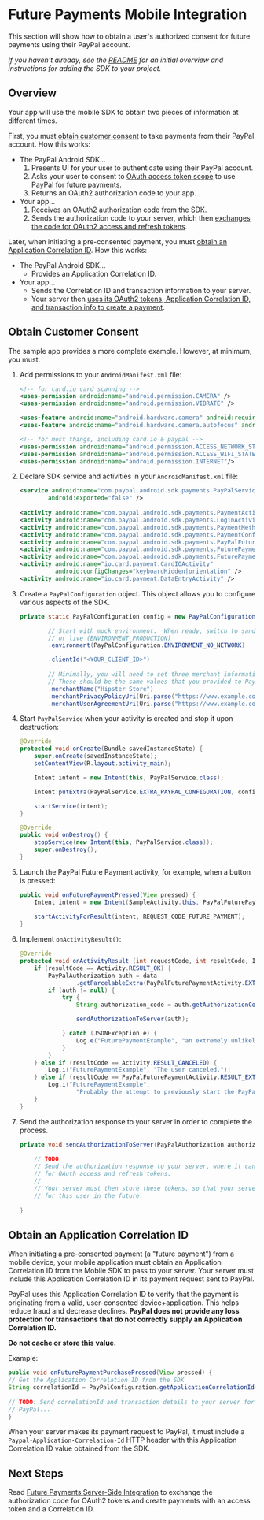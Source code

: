 Future Payments Mobile Integration
==================================

This section will show how to obtain a user's authorized consent for future payments using their PayPal account.

_If you haven't already, see the [README](../README.md) for an initial overview and instructions for adding the SDK to your project._


Overview
--------

Your app will use the mobile SDK to obtain two pieces of information at different times.

First, you must [obtain customer consent](#obtain-customer-consent) to take payments from their PayPal account. How this works:

* The PayPal Android SDK...
    1. Presents UI for your user to authenticate using their PayPal account.
    2. Asks your user to consent to [OAuth access token scope](http://tools.ietf.org/html/rfc6749#page-23) to use PayPal for future payments.
    3. Returns an OAuth2 authorization code to your app.
* Your app...
    1. Receives an OAuth2 authorization code from the SDK.
    2. Sends the authorization code to your server, which then [exchanges the code for OAuth2 access and refresh tokens](future_payments_server.md#obtain-oauth2-tokens).

Later, when initiating a pre-consented payment, you must [obtain an Application Correlation ID](#obtain-an-application-correlation-id). How this works:

* The PayPal Android SDK...
    * Provides an Application Correlation ID.
* Your app...
    * Sends the Correlation ID and transaction information to your server.
    * Your server then [uses its OAuth2 tokens, Application Correlation ID, and transaction info to create a payment](future_payments_server.md).



Obtain Customer Consent
-----------------------

The sample app provides a more complete example. However, at minimum, you must:

1. Add permissions to your `AndroidManifest.xml` file:
    ```xml
    <!-- for card.io card scanning -->
    <uses-permission android:name="android.permission.CAMERA" />
    <uses-permission android:name="android.permission.VIBRATE" />
    
    <uses-feature android:name="android.hardware.camera" android:required="false" />
    <uses-feature android:name="android.hardware.camera.autofocus" android:required="false" />

    <!-- for most things, including card.io & paypal -->
    <uses-permission android:name="android.permission.ACCESS_NETWORK_STATE"/>
    <uses-permission android:name="android.permission.ACCESS_WIFI_STATE"/>
    <uses-permission android:name="android.permission.INTERNET"/>
    ```
    
1. Declare SDK service and activities in your `AndroidManifest.xml` file:
    ```xml
    <service android:name="com.paypal.android.sdk.payments.PayPalService"
            android:exported="false" />
        
    <activity android:name="com.paypal.android.sdk.payments.PaymentActivity" />
    <activity android:name="com.paypal.android.sdk.payments.LoginActivity" />
    <activity android:name="com.paypal.android.sdk.payments.PaymentMethodActivity" />
    <activity android:name="com.paypal.android.sdk.payments.PaymentConfirmActivity" />
    <activity android:name="com.paypal.android.sdk.payments.PayPalFuturePaymentActivity" />
    <activity android:name="com.paypal.android.sdk.payments.FuturePaymentConsentActivity" />
    <activity android:name="com.paypal.android.sdk.payments.FuturePaymentInfoActivity" />
    <activity android:name="io.card.payment.CardIOActivity"
              android:configChanges="keyboardHidden|orientation" />
    <activity android:name="io.card.payment.DataEntryActivity" />
    ```

1. Create a `PayPalConfiguration` object.  This object allows you to configure various aspects of the SDK.

	```java
	private static PayPalConfiguration config = new PayPalConfiguration()

			// Start with mock environment.  When ready, switch to sandbox (ENVIRONMENT_SANDBOX)
			// or live (ENVIRONMENT_PRODUCTION)
            .environment(PayPalConfiguration.ENVIRONMENT_NO_NETWORK)

            .clientId("<YOUR_CLIENT_ID>")
            
            // Minimally, you will need to set three merchant information properties.
    		// These should be the same values that you provided to PayPal when you registered your app.
            .merchantName("Hipster Store")
            .merchantPrivacyPolicyUri(Uri.parse("https://www.example.com/privacy"))
            .merchantUserAgreementUri(Uri.parse("https://www.example.com/legal"));
	```

2. Start `PayPalService` when your activity is created and stop it upon destruction:

    ```java
    @Override
    protected void onCreate(Bundle savedInstanceState) {
        super.onCreate(savedInstanceState);
        setContentView(R.layout.activity_main);

        Intent intent = new Intent(this, PayPalService.class);

        intent.putExtra(PayPalService.EXTRA_PAYPAL_CONFIGURATION, config);

        startService(intent);
    }

    @Override
    public void onDestroy() {
        stopService(new Intent(this, PayPalService.class));
        super.onDestroy();
    }
    ```

3. Launch the PayPal Future Payment activity, for example, when a button is pressed:

    ```java
    public void onFuturePaymentPressed(View pressed) {
        Intent intent = new Intent(SampleActivity.this, PayPalFuturePaymentActivity.class);
        
        startActivityForResult(intent, REQUEST_CODE_FUTURE_PAYMENT);
    }
    ```

4. Implement `onActivityResult()`:

    ```java
    @Override
    protected void onActivityResult (int requestCode, int resultCode, Intent data) {
        if (resultCode == Activity.RESULT_OK) {
            PayPalAuthorization auth = data
                    .getParcelableExtra(PayPalFuturePaymentActivity.EXTRA_RESULT_AUTHORIZATION);
            if (auth != null) {
                try {
                    String authorization_code = auth.getAuthorizationCode();

                    sendAuthorizationToServer(auth);

                } catch (JSONException e) {
                    Log.e("FuturePaymentExample", "an extremely unlikely failure occurred: ", e);
                }
            }
        } else if (resultCode == Activity.RESULT_CANCELED) {
            Log.i("FuturePaymentExample", "The user canceled.");
        } else if (resultCode == PayPalFuturePaymentActivity.RESULT_EXTRAS_INVALID) {
            Log.i("FuturePaymentExample",
                    "Probably the attempt to previously start the PayPalService had an invalid PayPalConfiguration. Please see the docs.");
        }
    }
    ```

5. Send the authorization response to your server in order to complete the process.

    ```java
    private void sendAuthorizationToServer(PayPalAuthorization authorization) {
        
        // TODO:
        // Send the authorization response to your server, where it can exchange the authorization code
        // for OAuth access and refresh tokens.
        //
        // Your server must then store these tokens, so that your server code can execute payments
        // for this user in the future.
        
    }
    ```

Obtain an Application Correlation ID
-----------------------

When initiating a pre-consented payment (a "future payment") from a mobile device, your mobile application must obtain an Application Correlation ID from the Mobile SDK to pass to your server. Your server must include this Application Correlation ID in its payment request sent to PayPal.

PayPal uses this Application Correlation ID to verify that the payment is originating from a valid, user-consented device+application. This helps reduce fraud and decrease declines. **PayPal does not provide any loss protection for transactions that do not correctly supply an Application Correlation ID.**

**Do not cache or store this value.**

Example:

```java
public void onFuturePaymentPurchasePressed(View pressed) {
// Get the Application Correlation ID from the SDK
String correlationId = PayPalConfiguration.getApplicationCorrelationId(this);
        
// TODO: Send correlationId and transaction details to your server for processing with
// PayPal...
}
```


When your server makes its payment request to PayPal, it must include a `Paypal-Application-Correlation-Id` HTTP header with this Application Correlation ID value obtained from the SDK.


Next Steps
----------

Read [Future Payments Server-Side Integration](future_payments_server.md) to exchange the authorization code for OAuth2 tokens and create payments with an access token and a Correlation ID.

